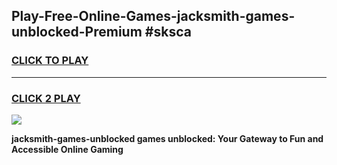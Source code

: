 
## Play-Free-Online-Games-jacksmith-games-unblocked-Premium #sksca
<h3>
<a href="https://premium.freeplayer.one?title=jacksmith-games-unblocked&ref=8M">CLICK TO PLAY</a></h3>
<hr>

<h3>
<a href="https://premium.freeplayer.one?title=jacksmith-games-unblocked&ref=8M">CLICK 2 PLAY</a>
  
</h3>

<a href="https://premium.freeplayer.one?title=jacksmith-games-unblocked&ref=8M"><img src="https://clearcache.store/games.png"></a>


**jacksmith-games-unblocked games unblocked: Your Gateway to Fun and Accessible Online Gaming**
